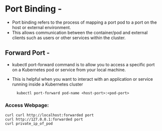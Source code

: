 # Port Binding -
- Port binding refers to the process of mapping a port pod to a port on the host or external environment.
- This allows communication between the container/pod and external clients such as users or other services within the cluster.

## Forward Port -
- kubectl port-forward command is to allow you to access a specific port on a Kubernetes pod or service from your local machine.
- This is helpful when you want to interact with an application or service running inside a Kubernetes cluster

        kubectl port-forward pod-name <host-port>:<pod-port>


### Access Webpage:
    curl curl http://localhost:forwarded port
    curl http://127.0.0.1:forwarded port
    curl private_ip_of_pod

